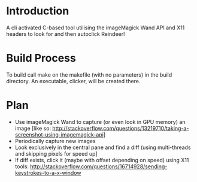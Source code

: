 Introduction
============

A cli activated C-based tool utilising the imageMagick Wand API and X11 headers to look for and then autoclick Reindeer!

Build Process
=============

To build call make on the makefile (with no parameters) in the build directory. An executable, clicker, will be created there.

Plan
====

- Use imageMagick Wand to capture (or even look in GPU memory) an image [like so: http://stackoverflow.com/questions/13219710/taking-a-screenshot-using-imagemagick-api]
- Periodically capture new images
- Look exclusively in the central pane and find a diff (using multi-threads and skipping pixels for speed up]
- If diff exists, click it (maybe with offset depending on speed) using X11 tools: http://stackoverflow.com/questions/16714928/sending-keystrokes-to-a-x-window 
